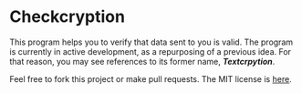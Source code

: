 # Checkcryption

This program helps you to verify that data sent to you is valid. The program is currently in active development, as a repurposing of a previous idea. For  that reason, you may see references to its former name, ***Textcrpytion***.

Feel free to fork this project or make pull requests. The MIT license is [here](LICENSE).